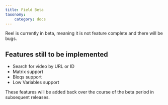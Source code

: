 ```yaml
---
title: Field Beta
taxonomy:
    category: docs
---
```


Reel is currently in beta, meaning it is not feature complete and there will be bugs.

## Features still to be implemented

- Search for video by URL or ID
- Matrix support
- Bloqs support
- Low Variables support

These features will be added back over the course of the beta period in subsequent releases.